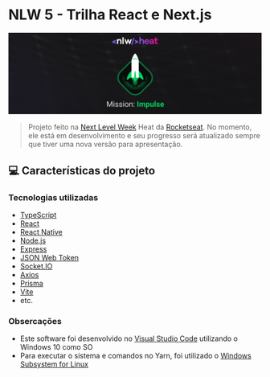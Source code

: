 # NLW 5 - Trilha React e Next.js

<img src="./nlw-heat-impulse-logo.png" alt="Imagem Logo">

> Projeto feito na [Next Level Week](nextlevelweek.com) Heat da [Rocketseat](https://www.rocketseat.com.br). No momento, ele está em desenvolvimento e seu progresso será atualizado sempre que tiver uma nova versão para apresentação. 
<!-- > O projeto consiste em uma página para reprodução de um podcast chamado Podcastr.

### Ajustes e melhorias

O projeto ainda está em desenvolvimento e, após a finalização do projeto no curso, as seguintes alterações são planejadas:

- [x] Inserção de ícones nos botões
- [ ] Responsividade
- [ ] Tema escuro
- [ ] Estudar a possibilidade de PWA (Progressive Web App)
- [ ] Estudar a possibilidade de usar o framework [Electron](https://www.electronjs.org) para uma versão desktop -->

## 💻 Características do projeto

### Tecnologias utilizadas
* [TypeScript](https://www.typescriptlang.org)
* [React](https://pt-br.reactjs.org)
* [React Native](https://reactnative.dev)
* [Node.js](https://nodejs.org/en/)
* [Express](https://expressjs.com/pt-br/)
* [JSON Web Token](https://jwt.io)
* [Socket.IO](https://socket.io)
* [Axios](https://axios-http.com)
* [Prisma](https://www.prisma.io)
* [Vite](https://vitejs.dev)
* etc.

### Obsercações
* Este software foi desenvolvido no [Visual Studio Code](https://code.visualstudio.com) utilizando o Windows 10 como SO
* Para executar o sistema e comandos no Yarn, foi utilizado o [Windows Subsystem for Linux](https://docs.microsoft.com/pt-br/windows/wsl/install)

<!-- ## 🔥 Preview
[![Deploy with Vercel](https://vercel.com/button)](https://nlw5-reactjs-com-nextjs.vercel.app) -->
